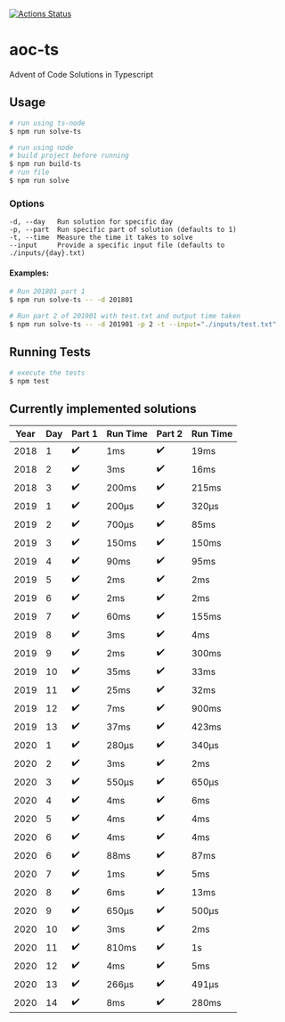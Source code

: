 [![Actions Status](https://github.com/alan-seymour/aoc-ts/workflows/Node%20CI/badge.svg)](https://github.com/alan-seymour/aoc-ts/actions)

# aoc-ts

Advent of Code Solutions in Typescript

## Usage

```bash
# run using ts-node
$ npm run solve-ts

# run using node
# build project before running
$ npm run build-ts
# run file
$ npm run solve
```

### Options

```
-d, --day   Run solution for specific day
-p, --part  Run specific part of solution (defaults to 1)
-t, --time  Measure the time it takes to solve
--input     Provide a specific input file (defaults to ./inputs/{day}.txt)
```

#### Examples:

```bash
# Run 201801 part 1
$ npm run solve-ts -- -d 201801

# Run part 2 of 201901 with test.txt and output time taken
$ npm run solve-ts -- -d 201901 -p 2 -t --input="./inputs/test.txt"
```

## Running Tests

```bash
# execute the tests
$ npm test
```

## Currently implemented solutions

| Year | Day | Part 1             | Run Time | Part 2             | Run Time |
| ---- | --- | ------------------ | -------- | ------------------ | -------- |
| 2018 | 1   | :heavy_check_mark: | 1ms      | :heavy_check_mark: | 19ms     |
| 2018 | 2   | :heavy_check_mark: | 3ms      | :heavy_check_mark: | 16ms     |
| 2018 | 3   | :heavy_check_mark: | 200ms    | :heavy_check_mark: | 215ms    |
| 2019 | 1   | :heavy_check_mark: | 200μs    | :heavy_check_mark: | 320μs    |
| 2019 | 2   | :heavy_check_mark: | 700μs    | :heavy_check_mark: | 85ms     |
| 2019 | 3   | :heavy_check_mark: | 150ms    | :heavy_check_mark: | 150ms    |
| 2019 | 4   | :heavy_check_mark: | 90ms     | :heavy_check_mark: | 95ms     |
| 2019 | 5   | :heavy_check_mark: | 2ms      | :heavy_check_mark: | 2ms      |
| 2019 | 6   | :heavy_check_mark: | 2ms      | :heavy_check_mark: | 2ms      |
| 2019 | 7   | :heavy_check_mark: | 60ms     | :heavy_check_mark: | 155ms    |
| 2019 | 8   | :heavy_check_mark: | 3ms      | :heavy_check_mark: | 4ms      |
| 2019 | 9   | :heavy_check_mark: | 2ms      | :heavy_check_mark: | 300ms    |
| 2019 | 10  | :heavy_check_mark: | 35ms     | :heavy_check_mark: | 33ms     |
| 2019 | 11  | :heavy_check_mark: | 25ms     | :heavy_check_mark: | 32ms     |
| 2019 | 12  | :heavy_check_mark: | 7ms      | :heavy_check_mark: | 900ms    |
| 2019 | 13  | :heavy_check_mark: | 37ms     | :heavy_check_mark: | 423ms    |
| 2020 | 1   | :heavy_check_mark: | 280μs    | :heavy_check_mark: | 340μs    |
| 2020 | 2   | :heavy_check_mark: | 3ms      | :heavy_check_mark: | 2ms      |
| 2020 | 3   | :heavy_check_mark: | 550μs    | :heavy_check_mark: | 650μs    |
| 2020 | 4   | :heavy_check_mark: | 4ms      | :heavy_check_mark: | 6ms      |
| 2020 | 5   | :heavy_check_mark: | 4ms      | :heavy_check_mark: | 4ms      |
| 2020 | 6   | :heavy_check_mark: | 4ms      | :heavy_check_mark: | 4ms      |
| 2020 | 6   | :heavy_check_mark: | 88ms     | :heavy_check_mark: | 87ms     |
| 2020 | 7   | :heavy_check_mark: | 1ms      | :heavy_check_mark: | 5ms      |
| 2020 | 8   | :heavy_check_mark: | 6ms      | :heavy_check_mark: | 13ms     |
| 2020 | 9   | :heavy_check_mark: | 650μs    | :heavy_check_mark: | 500μs    |
| 2020 | 10  | :heavy_check_mark: | 3ms      | :heavy_check_mark: | 2ms      |
| 2020 | 11  | :heavy_check_mark: | 810ms    | :heavy_check_mark: | 1s       |
| 2020 | 12  | :heavy_check_mark: | 4ms      | :heavy_check_mark: | 5ms      |
| 2020 | 13  | :heavy_check_mark: | 266μs    | :heavy_check_mark: | 491μs    |
| 2020 | 14  | :heavy_check_mark: | 8ms      | :heavy_check_mark: | 280ms    |